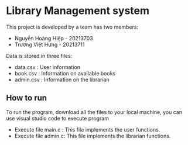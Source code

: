 # Library Management system

This project is developed by a team has two members:
- Nguyễn Hoàng Hiệp - 20213703 
- Trương Việt Hưng - 20213711 

Data is stored in three files:
- data.csv : User information
- book.csv : Information on available books
- admin.csv : Information on the librarian

## How to run
To run the program, download all the files to your local machine, you can use visual studio code to execute program
- Execute file main.c : This file implements the user functions.
- Execute file admin.c: This file implements the librarian functions.

